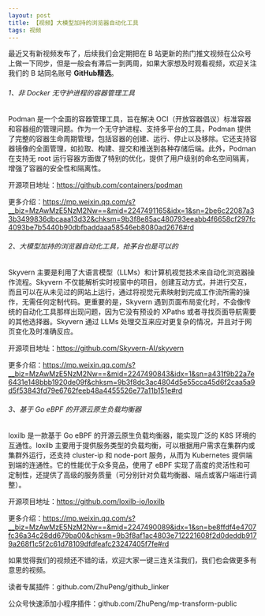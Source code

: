 ```yaml
---
layout: post
title: 【视频】大模型加持的浏览器自动化工具
tags: 视频
---
```


最近又有新视频发布了，后续我们会定期把在 B 站更新的热门推文视频在公众号上做一下同步，但是一般会有滞后一到两周，如果大家想及时观看视频，欢迎关注我们的 B 站同名账号 **GitHub精选**。

######  1、非 Docker 无守护进程的容器管理工具

Podman 是一个全面的容器管理工具，旨在解决 OCI（开放容器倡议）标准容器和容器组的管理问题。作为一个无守护进程、支持多平台的工具，Podman 提供了完整的容器生命周期管理，包括容器的创建、运行、停止以及移除。它还支持容器镜像的全面管理，如拉取、构建、提交和推送到各种存储后端。此外，Podman 在支持无 root 运行容器方面做了特别的优化，提供了用户级别的命名空间隔离，增强了容器的安全性和隔离性。

开源项目地址：https://github.com/containers/podman

更多介绍：https://mp.weixin.qq.com/s?__biz=MzAwMzE5NzM2Nw==&mid=2247491165&idx=1&sn=2be6c22087a33b3499836dbcaaa13d32&chksm=9b3f8e85ac480793eeabb4f6658cf297fc4093be7b5440b90dbfbaddaaa58546eb8080ad2676#rd

###### 2、大模型加持的浏览器自动化工具，抢茅台也是可以的

Skyvern 主要是利用了大语言模型（LLMs）和计算机视觉技术来自动化浏览器操作流程。Skyvern 不仅能解析实时视窗中的项目，创建互动方式，并进行交互，而且可以在从未见过的网站上运行，通过将视觉元素映射到完成工作流所需的操作，无需任何定制代码。更重要的是，Skyvern 遇到页面布局变化时，不会像传统的自动化工具那样出现问题，因为它没有预设的 XPaths 或者寻找页面导航需要的其他选择器。Skyvern 通过 LLMs 处理交互来应对更复杂的情况，并且对于网页变化及时准确反应。

开源项目地址：https://github.com/Skyvern-AI/skyvern

更多介绍：https://mp.weixin.qq.com/s?__biz=MzAwMzE5NzM2Nw==&mid=2247490843&idx=1&sn=a431f9b22a7e6431e148bbb1920de09f&chksm=9b3f8dc3ac4804d5e55cca45d6f2caa5a9d5f53843fd79e6762feeb48a4455526e77a11b151e#rd

###### 3、基于 Go eBPF 的开源云原生负载均衡器

loxilb 是一款基于 Go  eBPF 的开源云原生负载均衡器，能实现广泛的 K8S 环境的互通性。loxilb 主要用于提供服务类型的负载均衡，可以根据用户需求在集群内或集群外运行，还支持 cluster-ip 和 node-port 服务，从而为 Kubernetes 提供端到端的连通性。它的性能优于众多竞品，使用了 eBPF 实现了高度的灵活性和可定制性，还提供了高级的服务质量（可分别针对负载均衡器、端点或客户端进行调整）。

开源项目地址：https://github.com/loxilb-io/loxilb

更多介绍：https://mp.weixin.qq.com/s?__biz=MzAwMzE5NzM2Nw==&mid=2247490089&idx=1&sn=be8ffdf4e4707fc36a34c28dd679ba00&chksm=9b3f8af1ac4803e712221608f2d0deddb9179a268f1c5f2c61d78109dfdfeafc23247405f7fe#rd

如果觉得我们的视频还不错的话，欢迎大家一键三连关注我们，我们也会做更多有意思的视频。

读者专属插件：github.com/ZhuPeng/github_linker

公众号快速添加小程序插件：github.com/ZhuPeng/mp-transform-public
